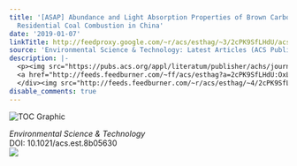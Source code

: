```yaml
---
title: '[ASAP] Abundance and Light Absorption Properties of Brown Carbon Emitted from
  Residential Coal Combustion in China'
date: '2019-01-07'
linkTitle: http://feedproxy.google.com/~r/acs/esthag/~3/2cPK9SfLHdU/acs.est.8b05630
source: 'Environmental Science & Technology: Latest Articles (ACS Publications)'
description: |-
  <p><img src="https://pubs.acs.org/appl/literatum/publisher/achs/journals/content/esthag/0/esthag.ahead-of-print/acs.est.8b05630/20190107/images/medium/es-2018-056308_0004.gif" alt="TOC Graphic"/></p><div><cite>Environmental Science & Technology</cite></div><div>DOI: 10.1021/acs.est.8b05630</div><div class="feedflare">
  <a href="http://feeds.feedburner.com/~ff/acs/esthag?a=2cPK9SfLHdU:OxLjrgUJNGI:yIl2AUoC8zA"><img src="http://feeds.feedburner.com/~ff/acs/esthag?d=yIl2AUoC8zA" border="0"></img></a>
  </div><img src="http://feeds.feedburner.com/~r/acs/esthag/~4/2cPK9SfLHdU" height="1" width="1" ...
disable_comments: true
---
```

<p><img src="https://pubs.acs.org/appl/literatum/publisher/achs/journals/content/esthag/0/esthag.ahead-of-print/acs.est.8b05630/20190107/images/medium/es-2018-056308_0004.gif" alt="TOC Graphic"/></p><div><cite>Environmental Science & Technology</cite></div><div>DOI: 10.1021/acs.est.8b05630</div><div class="feedflare">
<a href="http://feeds.feedburner.com/~ff/acs/esthag?a=2cPK9SfLHdU:OxLjrgUJNGI:yIl2AUoC8zA"><img src="http://feeds.feedburner.com/~ff/acs/esthag?d=yIl2AUoC8zA" border="0"></img></a>
</div><img src="http://feeds.feedburner.com/~r/acs/esthag/~4/2cPK9SfLHdU" height="1" width="1" ...
